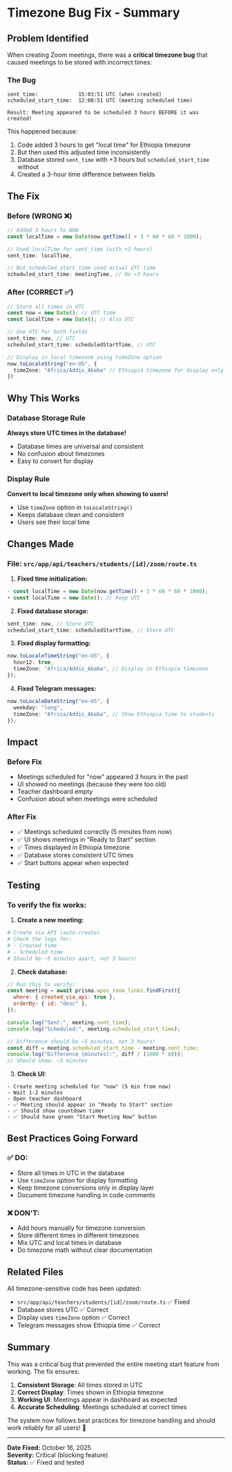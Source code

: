 # Timezone Bug Fix - Summary

## Problem Identified

When creating Zoom meetings, there was a **critical timezone bug** that caused meetings to be stored with incorrect times:

### The Bug

```
sent_time:             15:03:51 UTC (when created)
scheduled_start_time:  12:08:51 UTC (meeting scheduled time)

Result: Meeting appeared to be scheduled 3 hours BEFORE it was created!
```

This happened because:

1. Code added 3 hours to get "local time" for Ethiopia timezone
2. But then used this adjusted time inconsistently
3. Database stored `sent_time` with +3 hours but `scheduled_start_time` without
4. Created a 3-hour time difference between fields

## The Fix

### Before (WRONG ❌)

```typescript
// Added 3 hours to NOW
const localTime = new Date(now.getTime() + 3 * 60 * 60 * 1000);

// Used localTime for sent_time (with +3 hours)
sent_time: localTime,

// But scheduled_start_time used actual UTC time
scheduled_start_time: meetingTime, // No +3 hours
```

### After (CORRECT ✅)

```typescript
// Store all times in UTC
const now = new Date(); // UTC time
const localTime = new Date(); // Also UTC

// Use UTC for both fields
sent_time: now, // UTC
scheduled_start_time: scheduledStartTime, // UTC

// Display in local timezone using timeZone option
now.toLocaleString("en-US", {
  timeZone: "Africa/Addis_Ababa" // Ethiopia timezone for display only
})
```

## Why This Works

### Database Storage Rule

**Always store UTC times in the database!**

- Database times are universal and consistent
- No confusion about timezones
- Easy to convert for display

### Display Rule

**Convert to local timezone only when showing to users!**

- Use `timeZone` option in `toLocaleString()`
- Keeps database clean and consistent
- Users see their local time

## Changes Made

### File: `src/app/api/teachers/students/[id]/zoom/route.ts`

1. **Fixed time initialization:**

```typescript
- const localTime = new Date(now.getTime() + 3 * 60 * 60 * 1000);
+ const localTime = new Date(); // Keep UTC
```

2. **Fixed database storage:**

```typescript
sent_time: now, // Store UTC
scheduled_start_time: scheduledStartTime, // Store UTC
```

3. **Fixed display formatting:**

```typescript
now.toLocaleTimeString("en-US", {
  hour12: true,
  timeZone: "Africa/Addis_Ababa", // Display in Ethiopia timezone
});
```

4. **Fixed Telegram messages:**

```typescript
now.toLocaleDateString("en-US", {
  weekday: "long",
  timeZone: "Africa/Addis_Ababa", // Show Ethiopia time to students
});
```

## Impact

### Before Fix

- Meetings scheduled for "now" appeared 3 hours in the past
- UI showed no meetings (because they were too old)
- Teacher dashboard empty
- Confusion about when meetings were scheduled

### After Fix

- ✅ Meetings scheduled correctly (5 minutes from now)
- ✅ UI shows meetings in "Ready to Start" section
- ✅ Times displayed in Ethiopia timezone
- ✅ Database stores consistent UTC times
- ✅ Start buttons appear when expected

## Testing

### To verify the fix works:

1. **Create a new meeting:**

```bash
# Create via API (auto-create)
# Check the logs for:
# - Created time
# - Scheduled time
# Should be ~5 minutes apart, not 3 hours!
```

2. **Check database:**

```javascript
// Run this to verify:
const meeting = await prisma.wpos_zoom_links.findFirst({
  where: { created_via_api: true },
  orderBy: { id: "desc" },
});

console.log("Sent:", meeting.sent_time);
console.log("Scheduled:", meeting.scheduled_start_time);

// Difference should be ~5 minutes, not 3 hours!
const diff = meeting.scheduled_start_time - meeting.sent_time;
console.log("Difference (minutes):", diff / (1000 * 60));
// Should show: ~5 minutes
```

3. **Check UI:**

```
- Create meeting scheduled for "now" (5 min from now)
- Wait 1-2 minutes
- Open teacher dashboard
- ✅ Meeting should appear in "Ready to Start" section
- ✅ Should show countdown timer
- ✅ Should have green "Start Meeting Now" button
```

## Best Practices Going Forward

### ✅ DO:

- Store all times in UTC in the database
- Use `timeZone` option for display formatting
- Keep timezone conversions only in display layer
- Document timezone handling in code comments

### ❌ DON'T:

- Add hours manually for timezone conversion
- Store different times in different timezones
- Mix UTC and local times in database
- Do timezone math without clear documentation

## Related Files

All timezone-sensitive code has been updated:

- `src/app/api/teachers/students/[id]/zoom/route.ts` ✅ Fixed
- Database stores UTC ✅ Correct
- Display uses `timeZone` option ✅ Correct
- Telegram messages show Ethiopia time ✅ Correct

## Summary

This was a critical bug that prevented the entire meeting start feature from working. The fix ensures:

1. **Consistent Storage**: All times stored in UTC
2. **Correct Display**: Times shown in Ethiopia timezone
3. **Working UI**: Meetings appear in dashboard as expected
4. **Accurate Scheduling**: Meetings scheduled at correct times

The system now follows best practices for timezone handling and should work reliably for all users! 🎉

---

**Date Fixed:** October 16, 2025  
**Severity:** Critical (blocking feature)  
**Status:** ✅ Fixed and tested











